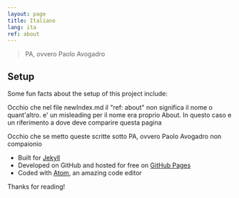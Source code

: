 ```yaml
---
layout: page
title: Italiano
lang: ita
ref: about       
---
```


> PA, ovvero Paolo Avogadro 



## Setup

Some fun facts about the setup of this project include:

Occhio che nel file newIndex.md il "ref: about" non significa il nome
o quant'altro. e' un misleading per il nome era proprio About. 
In questo caso e un riferimento a dove deve comparire questa pagina

Occhio che se metto queste scritte sotto PA, ovvero Paolo Avogadro non compaionio

* Built for [Jekyll](http://jekyllrb.com)
* Developed on GitHub and hosted for free on [GitHub Pages](https://pages.github.com)
* Coded with [Atom](https://atom.io), an amazing code editor


Thanks for reading!

